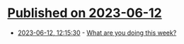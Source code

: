 # [Published on 2023-06-12](index.md)

* [2023-06-12, 12:15:30](https://lobste.rs/s/1sqecv/what_are_you_doing_this_week) - [What are you doing this week?](https://lobste.rs/s/1sqecv/what_are_you_doing_this_week)
